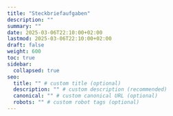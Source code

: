 ```yaml
---
title: "Steckbriefaufgaben"
description: ""
summary: ""
date: 2025-03-06T22:10:00+02:00
lastmod: 2025-03-06T22:10:00+02:00
draft: false
weight: 600
toc: true
sidebar:
  collapsed: true
seo:
  title: "" # custom title (optional)
  description: "" # custom description (recommended)
  canonical: "" # custom canonical URL (optional)
  robots: "" # custom robot tags (optional)
---
```

